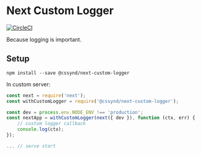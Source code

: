 Next Custom Logger
==================

[![CircleCI](https://circleci.com/gh/CleanSoftwareSyndicate/next-custom-logger/tree/master.svg?style=svg)](https://circleci.com/gh/CleanSoftwareSyndicate/next-custom-logger/tree/master)

Because logging is important.

## Setup

`npm install --save @cssynd/next-custom-logger`

In custom server:

~~~ js
const next = require('next');
const withCustomLogger = require('@cssynd/next-custom-logger');

const dev = process.env.NODE_ENV !== 'production';
const nextApp = withCustomLogger(next({ dev }), function (ctx, err) {
    // custom logger callback
    console.log(ctx);
});

... // serve start
~~~

